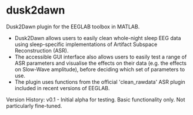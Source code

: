 # dusk2dawn
Dusk2Dawn plugin for the EEGLAB toolbox in MATLAB.

- Dusk2Dawn allows users to easily clean whole-night sleep EEG data using sleep-specific implementations of Artifact Subspace Reconstruction (ASR). 
- The accessible GUI interface also allows users to easily test a range of ASR parameters and visualise the effects on their data (e.g. the effects on Slow-Wave amplitude), before deciding which set of parameters to use. 
- The plugin uses functions from the official 'clean_rawdata' ASR plugin included in recent versions of EEGLAB.

Version History:
v0.1 - Initial alpha for testing. Basic functionality only. Not particularly fine-tuned.
